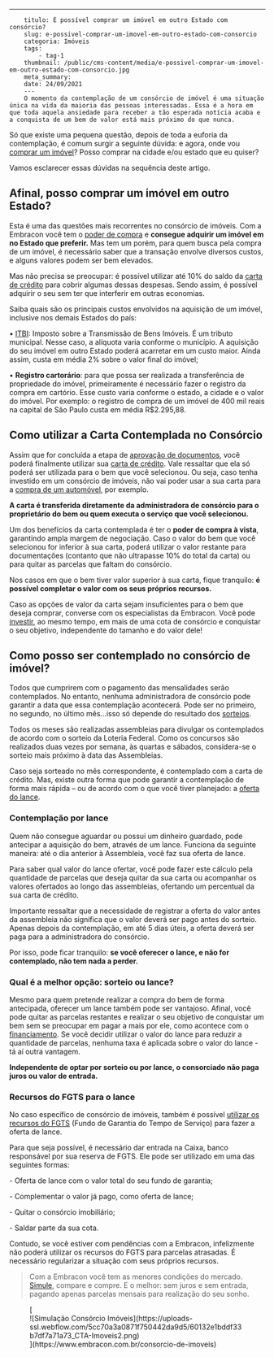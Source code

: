 ---
        titulo: É possível comprar um imóvel em outro Estado com consórcio?
        slug: e-possivel-comprar-um-imovel-em-outro-estado-com-consorcio
        categoria: Imóveis
        tags:
            - tag-1
        thumbnail: /public/cms-content/media/e-possivel-comprar-um-imovel-em-outro-estado-com-consorcio.jpg
        meta_summary: 
        date: 24/09/2021
        ---
        O momento da contemplação de um consórcio de imóvel é uma situação única na vida da maioria das pessoas interessadas. Essa é a hora em que toda aquela ansiedade para receber a tão esperada notícia acaba e a conquista de um bem de valor está mais próximo do que nunca.

Só que existe uma pequena questão, depois de toda a euforia da contemplação, é comum surgir a seguinte dúvida: e agora, onde vou [comprar um imóvel](https://www.embracon.com.br/blog/qual-a-melhor-forma-de-comprar-o-primeiro-imovel)? Posso comprar na cidade e/ou estado que eu quiser?

Vamos esclarecer essas dúvidas na sequência deste artigo.

Afinal, posso comprar um imóvel em outro Estado?
------------------------------------------------

Esta é uma das questões mais recorrentes no consórcio de imóveis. Com a Embracon você tem o [poder de compra](https://www.embracon.com.br/blog/quando-o-consorcio-e-uma-boa-opcao) e **consegue adquirir um imóvel em no Estado que preferir.** Mas tem um porém, para quem busca pela compra de um imóvel, é necessário saber que a transação envolve diversos custos, e alguns valores podem ser bem elevados.

Mas não precisa se preocupar: é possível utilizar até 10% do saldo da [carta de crédito](https://www.embracon.com.br/imoveis/carta-de-credito-para-imovel) para cobrir algumas dessas despesas. Sendo assim, é possível adquirir o seu sem ter que interferir em outras economias.

Saiba quais são os principais custos envolvidos na aquisição de um imóvel, inclusive nos demais Estados do país:

 • [ITBI](https://www.embracon.com.br/blog/entenda-o-que-e-o-itbi-e-quando-ele-deve-ser-pago): Imposto sobre a Transmissão de Bens Imóveis. É um tributo municipal. Nesse caso, a alíquota varia conforme o município. A aquisição do seu imóvel em outro Estado poderá acarretar em um custo maior. Ainda assim, custa em média 2% sobre o valor final do imóvel;

 • **Registro cartorário**: para que possa ser realizada a transferência de propriedade do imóvel, primeiramente é necessário fazer o registro da compra em cartório. Esse custo varia conforme o estado, a cidade e o valor do imóvel. Por exemplo: o registro de compra de um imóvel de 400 mil reais na capital de São Paulo custa em média R$2.295,88.

Como utilizar a Carta Contemplada no Consórcio
----------------------------------------------

Assim que for concluída a etapa de [aprovação de documentos](https://www.embracon.com.br/blog/qual-e-a-documentacao-necessaria-para-a-compra-de-um-imovel), você poderá finalmente utilizar sua [carta de crédito](https://www.embracon.com.br/conhecaoconsorcio/o-que-e-carta-de-credito). Vale ressaltar que ela só poderá ser utilizada para o bem que você selecionou. Ou seja, caso tenha investido em um consórcio de imóveis, não vai poder usar a sua carta para a [compra de um automóvel](https://www.embracon.com.br/blog/consorcio-de-carro-compre-seu-automovel-sem-juros), por exemplo.

**A carta é transferida diretamente da administradora de consórcio para o proprietário do bem ou quem executa o serviço que você selecionou.**

Um dos benefícios da carta contemplada é ter o **poder de compra à vista**, garantindo ampla margem de negociação. Caso o valor do bem que você selecionou for inferior à sua carta, poderá utilizar o valor restante para documentações (contanto que não ultrapasse 10% do total da carta) ou para quitar as parcelas que faltam do consórcio.

Nos casos em que o bem tiver valor superior à sua carta, fique tranquilo: **é possível completar o valor com os seus próprios recursos.**

Caso as opções de valor da carta sejam insuficientes para o bem que deseja comprar, converse com os especialistas da Embracon. Você pode [investir](https://www.embracon.com.br/blog/vale-a-pena-investir-em-um-consorcio), ao mesmo tempo, em mais de uma cota de consórcio e conquistar o seu objetivo, independente do tamanho e do valor dele!

Como posso ser contemplado no consórcio de imóvel? 
---------------------------------------------------

Todos que cumprirem com o pagamento das mensalidades serão contemplados. No entanto, nenhuma administradora de consórcio pode garantir a data que essa contemplação acontecerá. Pode ser no primeiro, no segundo, no último mês…isso só depende do resultado dos [sorteios](https://www.embracon.com.br/conhecaoconsorcio/como-sao-realizados-os-sorteios-nas-assembleias).

Todos os meses são realizadas assembleias para divulgar os contemplados de acordo com o sorteio da Loteria Federal. Como os concursos são realizados duas vezes por semana, às quartas e sábados, considera-se o sorteio mais próximo à data das Assembleias.

Caso seja sorteado no mês correspondente, é contemplado com a carta de crédito. Mas, existe outra forma que pode garantir a contemplação de forma mais rápida – ou de acordo com o que você tiver planejado: a [oferta do lance](https://www.embracon.com.br/conhecaoconsorcio/como-ofertar-um-lance).

### Contemplação por lance

Quem não consegue aguardar ou possui um dinheiro guardado, pode antecipar a aquisição do bem, através de um lance. Funciona da seguinte maneira: até o dia anterior à Assembleia, você faz sua oferta de lance.

Para saber qual valor do lance ofertar, você pode fazer este cálculo pela quantidade de parcelas que deseja quitar da sua carta ou acompanhar os valores ofertados ao longo das assembleias, ofertando um percentual da sua carta de crédito.

Importante ressaltar que a necessidade de registrar a oferta do valor antes da assembleia não significa que o valor deverá ser pago antes do sorteio. Apenas depois da contemplação, em até 5 dias úteis, a oferta deverá ser paga para a administradora do consórcio.

Por isso, pode ficar tranquilo: **se você oferecer o lance, e não for contemplado, não tem nada a perder.**

### Qual é a melhor opção: sorteio ou lance?

Mesmo para quem pretende realizar a compra do bem de forma antecipada, oferecer um lance também pode ser vantajoso. Afinal, você pode quitar as parcelas restantes e realizar o seu objetivo de conquistar um bem sem se preocupar em pagar a mais por ele, como acontece com o [financiamento](https://www.embracon.com.br/blog/financiamento-ou-consorcio-o-que-e-melhor-na-compra-de-um-imovel). Se você decidir utilizar o valor do lance para reduzir a quantidade de parcelas, nenhuma taxa é aplicada sobre o valor do lance - tá aí outra vantagem.

**Independente de optar por sorteio ou por lance, o consorciado não paga juros ou valor de entrada.**

### Recursos do FGTS para o lance

No caso específico de consórcio de imóveis, também é possível [utilizar os recursos do FGTS](https://www.embracon.com.br/blog/5-passos-para-voce-usar-o-fgts-no-consorcio-imobiliario) (Fundo de Garantia do Tempo de Serviço) para fazer a oferta de lance.

Para que seja possível, é necessário dar entrada na Caixa, banco responsável por sua reserva de FGTS. Ele pode ser utilizado em uma das seguintes formas:

\- Oferta de lance com o valor total do seu fundo de garantia;

\- Complementar o valor já pago, como oferta de lance;

\- Quitar o consórcio imobiliário;

\- Saldar parte da sua cota.

Contudo, se você estiver com pendências com a Embracon, infelizmente não poderá utilizar os recursos do FGTS para parcelas atrasadas. É necessário regularizar a situação com seus próprios recursos.

> Com a Embracon você tem as menores condições do mercado. [Simule](https://www.embracon.com.br/consorcio-de-imoveis), compare e compre. E o melhor: sem juros e sem entrada, pagando apenas parcelas mensais para realização do seu sonho.

<figure class="w-richtext-figure-type-image w-richtext-align-center">[<div>![Simulação Consórcio Imóveis](https://uploads-ssl.webflow.com/5cc70a3a0871f750442da9d5/60132e1bddf33b7df7a71a73_CTA-Imoveis2.png)</div>](https://www.embracon.com.br/consorcio-de-imoveis)</figure>
        